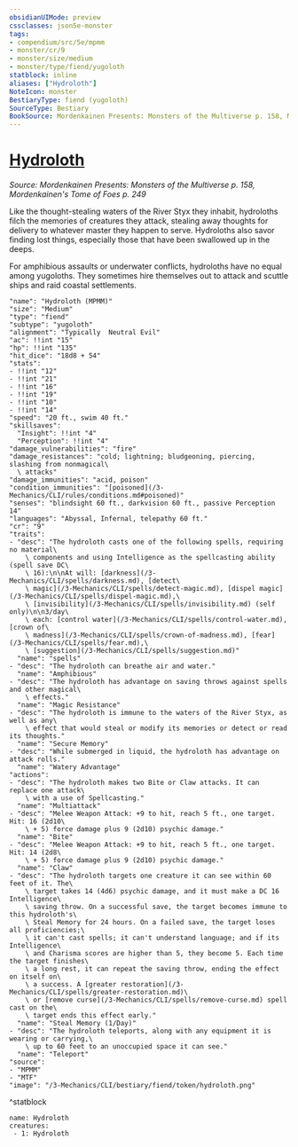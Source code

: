 ```yaml
---
obsidianUIMode: preview
cssclasses: json5e-monster
tags:
- compendium/src/5e/mpmm
- monster/cr/9
- monster/size/medium
- monster/type/fiend/yugoloth
statblock: inline
aliases: ["Hydroloth"]
NoteIcon: monster
BestiaryType: fiend (yugoloth)
SourceType: Bestiary
BookSource: Mordenkainen Presents: Monsters of the Multiverse p. 158, Mordenkainen's Tome of Foes p. 249
---
```

# [Hydroloth](3-Mechanics\CLI\bestiary\fiend/hydroloth-mpmm.md)
*Source: Mordenkainen Presents: Monsters of the Multiverse p. 158, Mordenkainen's Tome of Foes p. 249*  

Like the thought-stealing waters of the River Styx they inhabit, hydroloths filch the memories of creatures they attack, stealing away thoughts for delivery to whatever master they happen to serve. Hydroloths also savor finding lost things, especially those that have been swallowed up in the deeps.

For amphibious assaults or underwater conflicts, hydroloths have no equal among yugoloths. They sometimes hire themselves out to attack and scuttle ships and raid coastal settlements.

```statblock
"name": "Hydroloth (MPMM)"
"size": "Medium"
"type": "fiend"
"subtype": "yugoloth"
"alignment": "Typically  Neutral Evil"
"ac": !!int "15"
"hp": !!int "135"
"hit_dice": "18d8 + 54"
"stats":
- !!int "12"
- !!int "21"
- !!int "16"
- !!int "19"
- !!int "10"
- !!int "14"
"speed": "20 ft., swim 40 ft."
"skillsaves":
  "Insight": !!int "4"
  "Perception": !!int "4"
"damage_vulnerabilities": "fire"
"damage_resistances": "cold; lightning; bludgeoning, piercing, slashing from nonmagical\
  \ attacks"
"damage_immunities": "acid, poison"
"condition_immunities": "[poisoned](/3-Mechanics/CLI/rules/conditions.md#poisoned)"
"senses": "blindsight 60 ft., darkvision 60 ft., passive Perception 14"
"languages": "Abyssal, Infernal, telepathy 60 ft."
"cr": "9"
"traits":
- "desc": "The hydroloth casts one of the following spells, requiring no material\
    \ components and using Intelligence as the spellcasting ability (spell save DC\
    \ 16):\n\nAt will: [darkness](/3-Mechanics/CLI/spells/darkness.md), [detect\
    \ magic](/3-Mechanics/CLI/spells/detect-magic.md), [dispel magic](/3-Mechanics/CLI/spells/dispel-magic.md),\
    \ [invisibility](/3-Mechanics/CLI/spells/invisibility.md) (self only)\n\n3/day\
    \ each: [control water](/3-Mechanics/CLI/spells/control-water.md), [crown of\
    \ madness](/3-Mechanics/CLI/spells/crown-of-madness.md), [fear](/3-Mechanics/CLI/spells/fear.md),\
    \ [suggestion](/3-Mechanics/CLI/spells/suggestion.md)"
  "name": "spells"
- "desc": "The hydroloth can breathe air and water."
  "name": "Amphibious"
- "desc": "The hydroloth has advantage on saving throws against spells and other magical\
    \ effects."
  "name": "Magic Resistance"
- "desc": "The hydroloth is immune to the waters of the River Styx, as well as any\
    \ effect that would steal or modify its memories or detect or read its thoughts."
  "name": "Secure Memory"
- "desc": "While submerged in liquid, the hydroloth has advantage on attack rolls."
  "name": "Watery Advantage"
"actions":
- "desc": "The hydroloth makes two Bite or Claw attacks. It can replace one attack\
    \ with a use of Spellcasting."
  "name": "Multiattack"
- "desc": "Melee Weapon Attack: +9 to hit, reach 5 ft., one target. Hit: 16 (2d10\
    \ + 5) force damage plus 9 (2d10) psychic damage."
  "name": "Bite"
- "desc": "Melee Weapon Attack: +9 to hit, reach 5 ft., one target.  Hit: 14 (2d8\
    \ + 5) force damage plus 9 (2d10) psychic damage."
  "name": "Claw"
- "desc": "The hydroloth targets one creature it can see within 60 feet of it. The\
    \ target takes 14 (4d6) psychic damage, and it must make a DC 16 Intelligence\
    \ saving throw. On a successful save, the target becomes immune to this hydroloth's\
    \ Steal Memory for 24 hours. On a failed save, the target loses all proficiencies;\
    \ it can't cast spells; it can't understand language; and if its Intelligence\
    \ and Charisma scores are higher than 5, they become 5. Each time the target finishes\
    \ a long rest, it can repeat the saving throw, ending the effect on itself on\
    \ a success. A [greater restoration](/3-Mechanics/CLI/spells/greater-restoration.md)\
    \ or [remove curse](/3-Mechanics/CLI/spells/remove-curse.md) spell cast on the\
    \ target ends this effect early."
  "name": "Steal Memory (1/Day)"
- "desc": "The hydroloth teleports, along with any equipment it is wearing or carrying,\
    \ up to 60 feet to an unoccupied space it can see."
  "name": "Teleport"
"source":
- "MPMM"
- "MTF"
"image": "/3-Mechanics/CLI/bestiary/fiend/token/hydroloth.png"
```
^statblock

```encounter-table
name: Hydroloth
creatures:
 - 1: Hydroloth
```